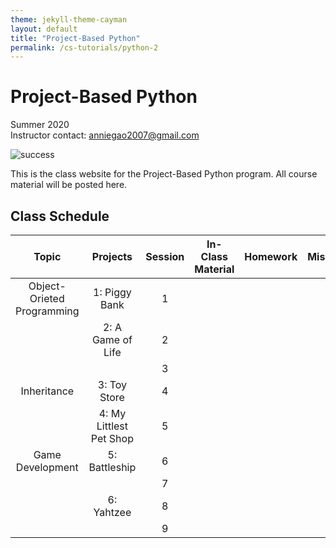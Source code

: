 ```yaml
---
theme: jekyll-theme-cayman
layout: default
title: "Project-Based Python"
permalink: /cs-tutorials/python-2
---
```


# Project-Based Python
Summer 2020  
Instructor contact: anniegao2007@gmail.com

![success](https://i.pinimg.com/originals/dc/ab/22/dcab22f4cfd2c666ecc0352d25647132.jpg)
  
This is the class website for the Project-Based Python program. All course material will be posted here.

## Class Schedule
| Topic                      | Projects                | Session | In-Class Material | Homework | Miscellaneous |
| :---:                      | :---:                   | :---:   | :--:              | :---:    | :---:         |
| Object-Orieted Programming | 1: Piggy Bank           | 1       |
|                            | 2: A Game of Life       | 2       |
|                            |                         | 3       |
| Inheritance                | 3: Toy Store            | 4       |
|                            | 4: My Littlest Pet Shop | 5       |
| Game Development           | 5: Battleship           | 6       |
|                            |                         | 7       |
|                            | 6: Yahtzee              | 8       |
|                            |                         | 9       |
